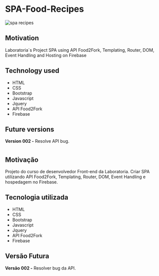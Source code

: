 # SPA-Food-Recipes
![spa recipes](https://user-images.githubusercontent.com/27375075/47262244-757d8a00-d4b9-11e8-8366-d454a7cfe185.png)
## Motivation
Laboratoria´s Project SPA using API Food2Fork, Templating, Router, DOM, Event Handling and 
Hosting on Firebase

## Technology used
* HTML
* CSS
* Bootstrap
* Javascript
* Jquery
* API Food2Fork
* Firebase

## Future versions
**Version 002 -** Resolve API bug. 

#

## Motivação
Projeto do curso de desenvolvedor Front-end da Laboratoria. Criar SPA utilizando API Food2Fork, Templating, Router, DOM, Event Handling e hospedagem no Firebase. 

## Tecnologia utilizada
* HTML
* CSS
* Bootstrap
* Javascript
* Jquery
* API Food2Fork
* Firebase

## Versão Futura
**Versão 002 -** Resolver bug da API. 
